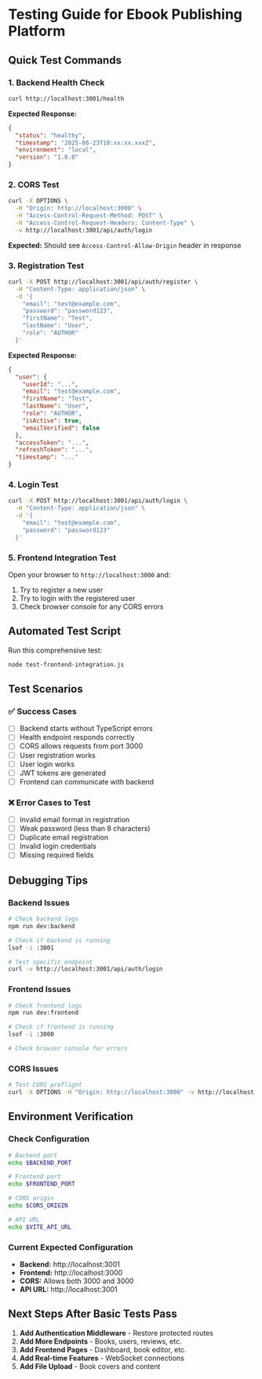 # Testing Guide for Ebook Publishing Platform

## Quick Test Commands

### 1. Backend Health Check
```bash
curl http://localhost:3001/health
```
**Expected Response:**
```json
{
  "status": "healthy",
  "timestamp": "2025-08-23T10:xx:xx.xxxZ",
  "environment": "local",
  "version": "1.0.0"
}
```

### 2. CORS Test
```bash
curl -X OPTIONS \
  -H "Origin: http://localhost:3000" \
  -H "Access-Control-Request-Method: POST" \
  -H "Access-Control-Request-Headers: Content-Type" \
  -v http://localhost:3001/api/auth/login
```
**Expected:** Should see `Access-Control-Allow-Origin` header in response

### 3. Registration Test
```bash
curl -X POST http://localhost:3001/api/auth/register \
  -H "Content-Type: application/json" \
  -d '{
    "email": "test@example.com",
    "password": "password123",
    "firstName": "Test",
    "lastName": "User",
    "role": "AUTHOR"
  }'
```
**Expected Response:**
```json
{
  "user": {
    "userId": "...",
    "email": "test@example.com",
    "firstName": "Test",
    "lastName": "User",
    "role": "AUTHOR",
    "isActive": true,
    "emailVerified": false
  },
  "accessToken": "...",
  "refreshToken": "...",
  "timestamp": "..."
}
```

### 4. Login Test
```bash
curl -X POST http://localhost:3001/api/auth/login \
  -H "Content-Type: application/json" \
  -d '{
    "email": "test@example.com",
    "password": "password123"
  }'
```

### 5. Frontend Integration Test
Open your browser to `http://localhost:3000` and:
1. Try to register a new user
2. Try to login with the registered user
3. Check browser console for any CORS errors

## Automated Test Script

Run this comprehensive test:
```bash
node test-frontend-integration.js
```

## Test Scenarios

### ✅ Success Cases
- [ ] Backend starts without TypeScript errors
- [ ] Health endpoint responds correctly
- [ ] CORS allows requests from port 3000
- [ ] User registration works
- [ ] User login works
- [ ] JWT tokens are generated
- [ ] Frontend can communicate with backend

### ❌ Error Cases to Test
- [ ] Invalid email format in registration
- [ ] Weak password (less than 8 characters)
- [ ] Duplicate email registration
- [ ] Invalid login credentials
- [ ] Missing required fields

## Debugging Tips

### Backend Issues
```bash
# Check backend logs
npm run dev:backend

# Check if backend is running
lsof -i :3001

# Test specific endpoint
curl -v http://localhost:3001/api/auth/login
```

### Frontend Issues
```bash
# Check frontend logs
npm run dev:frontend

# Check if frontend is running
lsof -i :3000

# Check browser console for errors
```

### CORS Issues
```bash
# Test CORS preflight
curl -X OPTIONS -H "Origin: http://localhost:3000" -v http://localhost:3001/api/auth/login
```

## Environment Verification

### Check Configuration
```bash
# Backend port
echo $BACKEND_PORT

# Frontend port  
echo $FRONTEND_PORT

# CORS origin
echo $CORS_ORIGIN

# API URL
echo $VITE_API_URL
```

### Current Expected Configuration
- **Backend:** http://localhost:3001
- **Frontend:** http://localhost:3000
- **CORS:** Allows both 3000 and 3000
- **API URL:** http://localhost:3001

## Next Steps After Basic Tests Pass

1. **Add Authentication Middleware** - Restore protected routes
2. **Add More Endpoints** - Books, users, reviews, etc.
3. **Add Frontend Pages** - Dashboard, book editor, etc.
4. **Add Real-time Features** - WebSocket connections
5. **Add File Upload** - Book covers and content